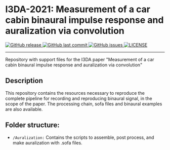 # I3DA-2021: Measurement of a car cabin binaural impulse response and auralization via convolution

<p align="left">
  <a href="https://github.com/eac-ufsm/i3da-2021/releases/" target="_blank">
    <img alt="GitHub release" src="https://img.shields.io/github/v/release/eac-ufsm/i3da-2021?include_prereleases&style=flat-square">
  </a>

  <a href="https://github.com/eac-ufsm/i3da-2021/commits/master" target="_blank">
    <img src="https://img.shields.io/github/last-commit/eac-ufsm/i3da-2021?style=flat-square" alt="GitHub last commit">
  </a>

  <a href="https://github.com/eac-ufsm/i3da-2021/issues" target="_blank">
    <img src="https://img.shields.io/github/issues/eac-ufsm/i3da-2021?style=flat-square&color=red" alt="GitHub issues">
  </a>

  <a href="https://github.com/eac-ufsm/i3da-2021/blob/master/LICENSE" target="_blank">
    <img alt="LICENSE" src="https://img.shields.io/github/license/eac-ufsm/i3da-2021?style=flat-square&color=yellow">
  <a/>

</p>
<hr>


Repository with support files for the I3DA paper "Measurement of a car cabin binaural impulse response and auralization via convolution"


## Description
This repository contains the resources necessary to reproduce the complete pipeline for recording and reproducing binaural signal, in the scope of the paper. The processing chain, sofa files and binaural examples are also available.


## Folder structure:
  - ```/Auralization:``` Contains the scripts to assemble, post process, and make auralization with .sofa files.

